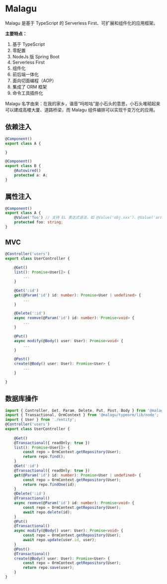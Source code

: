 # Malagu

Malagu 是基于 TypeScript 的 Serverless First、可扩展和组件化的应用框架。

**主要特点：**

1. 基于 TypeScript
1. 零配置
1. NodeJs 版 Spring Boot
1. Serverless First
1. 组件化
1. 前后端一体化
1. 面向切面编程（AOP）
1. 集成了 ORM 框架
1. 命令工具插件化

Malagu 名字由来：在我的家乡，谐音“吗啦咕”是小石头的意思，小石头堆砌起来可以建成高楼大厦、道路桥梁，而 Malagu 组件编排可以实现千变万化的应用。

## 依赖注入

```typescript
@Component()
export class A {

}

@Component()
export class B {
    @Autowired()
    protected a: A;
}
```

## 属性注入

```typescript
@Component()
export class A {
    @Value('foo') // 支持 EL 表达式语法，如 @Value('obj.xxx')、@Value('arr[1]') 等等
    protected foo: string;
}
```

## MVC

```typescript
@Controller('users')
export class UserController {
    
    @Get()
    list(): Promise<User[]> {
        ...
    }

    @Get(':id')
    get(@Param('id') id: number): Promise<User | undefined> {
        ...
    }

    @Delete(':id')
    async reomve(@Param('id') id: number): Promise<void> {
        ...
    }

    @Put()
    async modify(@Body() user: User): Promise<void> {
        ...
    }

    @Post()
    create(@Body() user: User): Promise<User> {
        ...
    }

}
```

## 数据库操作

```typescript
import { Controller, Get, Param, Delete, Put, Post, Body } from '@malagu/mvc/lib/node';
import { Transactional, OrmContext } from '@malagu/typeorm/lib/node';
import { User } from './entity';
@Controller('users')
export class UserController {
    
    @Get()
    @Transactional({ readOnly: true })
    list(): Promise<User[]> {
        const repo = OrmContext.getRepository(User);
        return repo.find();
    }
    @Get(':id')
    @Transactional({ readOnly: true })
    get(@Param('id') id: number): Promise<User | undefined> {
        const repo = OrmContext.getRepository(User);
        return repo.findOne(id);
    }
    @Delete(':id')
    @Transactional()
    async reomve(@Param('id') id: number): Promise<void> {
        const repo = OrmContext.getRepository(User);
        await repo.delete(id);
    }
    @Put()
    @Transactional()
    async modify(@Body() user: User): Promise<void> {
        const repo = OrmContext.getRepository(User);
        await repo.update(user.id, user);
    }
    @Post()
    @Transactional()
    create(@Body() user: User): Promise<User> {
        const repo = OrmContext.getRepository(User);
        return repo.save(user);
    }
}
```
